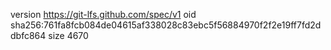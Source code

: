 version https://git-lfs.github.com/spec/v1
oid sha256:761fa8fcb084de04615af338028c83ebc5f56884970f2f2e19ff7fd2ddbfc864
size 4670
